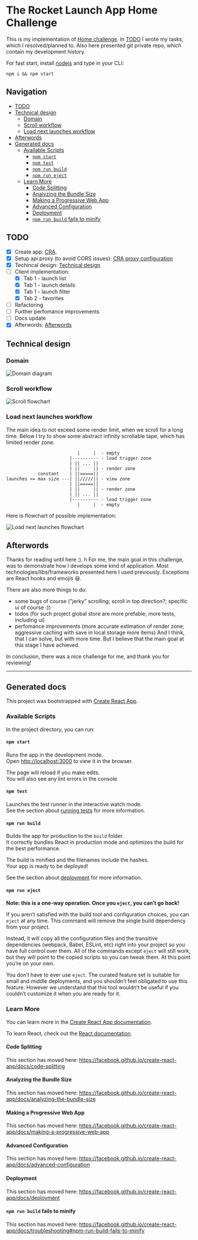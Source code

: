 # The Rocket Launch App Home Challenge  <!-- omit in toc -->

This is my implementation of [Home challenge](Mobile%20Task%20-%20The%20Rocket%20Launch%20App%20Home%20Challenge.pdf). In [TODO](#todo) I wrote my tasks, which I resolved/planned to. Also here presented git private repo, which contain my development history. 

For fast start, install [nodejs](https://nodejs.or) and type in your CLI:
```
npm i && npm start
```

## Navigation  <!-- omit in toc -->
- [TODO](#todo)
- [Technical design](#technical-design)
  - [Domain](#domain)
  - [Scroll workflow](#scroll-workflow)
  - [Load next launches workflow](#load-next-launches-workflow)
- [Afterwords](#afterwords)
- [Generated docs](#generated-docs)
  - [Available Scripts](#available-scripts)
    - [`npm start`](#npm-start)
    - [`npm test`](#npm-test)
    - [`npm run build`](#npm-run-build)
    - [`npm run eject`](#npm-run-eject)
  - [Learn More](#learn-more)
    - [Code Splitting](#code-splitting)
    - [Analyzing the Bundle Size](#analyzing-the-bundle-size)
    - [Making a Progressive Web App](#making-a-progressive-web-app)
    - [Advanced Configuration](#advanced-configuration)
    - [Deployment](#deployment)
    - [`npm run build` fails to minify](#npm-run-build-fails-to-minify)

## TODO
- [x] Create app: [CRA](https://github.com/facebook/create-react-app).
- [x] Setup api proxy (to avoid CORS issues): [CRA proxy configuration](https://create-react-app.dev/docs/proxying-api-requests-in-development)
- [x] Techincal design: [Technical design](#technical-design)
- [ ] Client implementation:
  - [x] Tab 1 - launch list
  - [x] Tab 1 - launch details
  - [x] Tab 1 - launch filter
  - [x] Tab 2 - favorites
- [ ] Refactoring
- [ ] Further perfomance improvements
- [ ] Docs update
- [x] Afterwords: [Afterwords](#afterwords)

## Technical design

### Domain
![Domain diagram](docs/Domain.png)

### Scroll workflow
![Scroll flowchart](docs/Scroll.png)

### Load next launches workflow

The main idea to not exceed some render limit, when we scroll for a long time.
Below I try to show some abstract infinity scrollable tape, which has limited render zone.
```
                           |     |  - empty
                        |---------- - load trigger zone
                        | || ... ||
                        | ||     || - render zone
            constant    | ||=====||
launches <= max size ---| ||/////|| - view zone
                        | ||=====||
                        | ||     || - render zone
                        | || ... ||
                        |---------- - load trigger zone
                           |     |  - empty
```
Here is flowchart of possible implementation:

![Load next launches flowchart](docs/LoadNextLaunches.png)

## Afterwords
Thanks for reading until here :). 
h
For me, the main goal in this challenge, was to demonstrate how I develops some kind of application. Most technologies/libs/frameworks presented here I used previously. Exceptions are React hooks and emojis 😆.

There are also more things to do:
* some bugs of course ("jerky" scrolling; scroll in top direction?; specific ui of course :)) 
* todos (for such project global store are more prefable; more tests, including ui)
* perfomance improvements (more accurate estimation of render zone; aggressive caching with save in local storage more items)
And I think, that I can solve, but with more time. But I believe that the main goal at this stage I have achieved.

In conclusion, there was a nice challenge for me, and thank you for reviewing!

---
## Generated docs

This project was bootstrapped with [Create React App](https://github.com/facebook/create-react-app).

### Available Scripts

In the project directory, you can run:

#### `npm start`

Runs the app in the development mode.<br />
Open [http://localhost:3000](http://localhost:3000) to view it in the browser.

The page will reload if you make edits.<br />
You will also see any lint errors in the console.

#### `npm test`

Launches the test runner in the interactive watch mode.<br />
See the section about [running tests](https://facebook.github.io/create-react-app/docs/running-tests) for more information.

#### `npm run build`

Builds the app for production to the `build` folder.<br />
It correctly bundles React in production mode and optimizes the build for the best performance.

The build is minified and the filenames include the hashes.<br />
Your app is ready to be deployed!

See the section about [deployment](https://facebook.github.io/create-react-app/docs/deployment) for more information.

#### `npm run eject`

**Note: this is a one-way operation. Once you `eject`, you can’t go back!**

If you aren’t satisfied with the build tool and configuration choices, you can `eject` at any time. This command will remove the single build dependency from your project.

Instead, it will copy all the configuration files and the transitive dependencies (webpack, Babel, ESLint, etc) right into your project so you have full control over them. All of the commands except `eject` will still work, but they will point to the copied scripts so you can tweak them. At this point you’re on your own.

You don’t have to ever use `eject`. The curated feature set is suitable for small and middle deployments, and you shouldn’t feel obligated to use this feature. However we understand that this tool wouldn’t be useful if you couldn’t customize it when you are ready for it.

### Learn More

You can learn more in the [Create React App documentation](https://facebook.github.io/create-react-app/docs/getting-started).

To learn React, check out the [React documentation](https://reactjs.org/).

#### Code Splitting

This section has moved here: https://facebook.github.io/create-react-app/docs/code-splitting

#### Analyzing the Bundle Size

This section has moved here: https://facebook.github.io/create-react-app/docs/analyzing-the-bundle-size

#### Making a Progressive Web App

This section has moved here: https://facebook.github.io/create-react-app/docs/making-a-progressive-web-app

#### Advanced Configuration

This section has moved here: https://facebook.github.io/create-react-app/docs/advanced-configuration

#### Deployment

This section has moved here: https://facebook.github.io/create-react-app/docs/deployment

#### `npm run build` fails to minify

This section has moved here: https://facebook.github.io/create-react-app/docs/troubleshooting#npm-run-build-fails-to-minify

